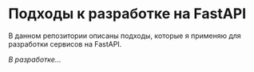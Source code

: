 # Подходы к разработке на FastAPI

В данном репозитории описаны подходы, которые я применяю для разработки сервисов на FastAPI.

_В разработке..._